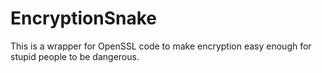 # EncryptionSnake
This is a wrapper for OpenSSL code to make encryption easy enough for stupid people to be dangerous.
